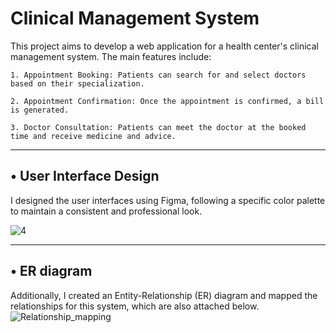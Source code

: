 
# **Clinical Management System**

 This project aims to develop a web application for a health center's clinical management system. The main features include:

	1. Appointment Booking: Patients can search for and select doctors based on their specialization.
 
	2. Appointment Confirmation: Once the appointment is confirmed, a bill is generated.
 
	3. Doctor Consultation: Patients can meet the doctor at the booked time and receive medicine and advice.
 _______________________________________________________________________________________________________________________________________________

 ## •	User Interface Design

I designed the user interfaces using Figma, following a specific color palette to maintain a consistent and professional look.


![4](https://github.com/user-attachments/assets/e98d6e96-5b0a-41de-8712-1337649a1bee)



_______________________________________________________________________________________________________________________________________________
## •	ER diagram

Additionally, I created an Entity-Relationship (ER) diagram and mapped the relationships for this system, which are also attached below.
![Relationship_mapping](https://github.com/user-attachments/assets/d100d4e9-a769-4953-8a78-0a01249475fd)
